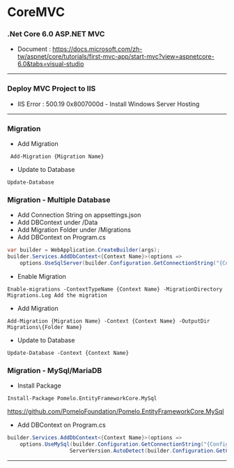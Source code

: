 # CoreMVC
### .Net Core 6.0 ASP.NET MVC 
* Document : https://docs.microsoft.com/zh-tw/aspnet/core/tutorials/first-mvc-app/start-mvc?view=aspnetcore-6.0&tabs=visual-studio
---
### Deploy MVC Project to IIS 
* IIS Error :  500.19 0x8007000d - Install Windows Server Hosting
---
### Migration 
* Add Migration
```
 Add-Migration {Migration Name} 
```
* Update to Database
```
Update-Database
```

### Migration - Multiple Database
* Add Connection String on appsettings.json
* Add DBContext under /Data
* Add Migration Folder under /Migrations
* Add DBContext on Program.cs
```cs
var builder = WebApplication.CreateBuilder(args);
builder.Services.AddDbContext<{Context Name}>(options =>
    options.UseSqlServer(builder.Configuration.GetConnectionString("{Config ConnectionStrings Key}"));
```
* Enable Migration
```
Enable-migrations -ContextTypeName {Context Name} -MigrationDirectory Migrations.Log Add the migration
```
* Add Migration 
```
Add-Migration {Migration Name} -Context {Context Name} -OutputDir Migrations\{Folder Name}
```
* Update to Database
```
Update-Database -Context {Context Name} 
```
### Migration - MySql/MariaDB
* Install Package
```
Install-Package Pomelo.EntityFrameworkCore.MySql
```
https://github.com/PomeloFoundation/Pomelo.EntityFrameworkCore.MySql
* Add DBContext on Program.cs
```cs
builder.Services.AddDbContext<{Context Name}>(options =>
    options.UseMySql(builder.Configuration.GetConnectionString("{Config ConnectionStrings Key}"),
                    ServerVersion.AutoDetect(builder.Configuration.GetConnectionString("{Config ConnectionStrings Key}"))));
```
---
